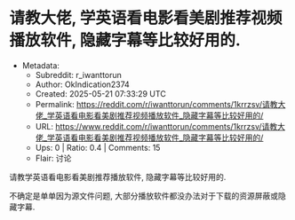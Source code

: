 # 请教大佬, 学英语看电影看美剧推荐视频播放软件, 隐藏字幕等比较好用的.

- Metadata:
  - Subreddit: r_iwanttorun
  - Author: OkIndication2374
  - Created: 2025-05-21 07:33:29 UTC
  - Permalink: https://reddit.com/r/iwanttorun/comments/1krrzsv/请教大佬_学英语看电影看美剧推荐视频播放软件_隐藏字幕等比较好用的/
  - URL: https://www.reddit.com/r/iwanttorun/comments/1krrzsv/请教大佬_学英语看电影看美剧推荐视频播放软件_隐藏字幕等比较好用的/
  - Ups: 0 | Ratio: 0.4 | Comments: 15
  - Flair: 讨论


请教学英语看电影看美剧推荐播放软件, 隐藏字幕等比较好用的.

不确定是单单因为源文件问题,
大部分播放软件都没办法对于下载的资源屏蔽或隐藏字幕.

